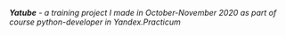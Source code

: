 _**Yatube** - a training project I made in October-November 2020 as part of
course python-developer in Yandex.Practicum_
